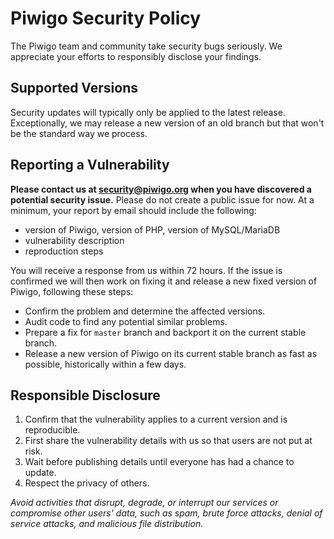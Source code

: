 # Piwigo Security Policy

The Piwigo team and community take security bugs seriously. We appreciate your efforts
to responsibly disclose your findings.

## Supported Versions

Security updates will typically only be applied to the latest release. Exceptionally,
we may release a new version of an old branch but that won't be the standard way we process.

## Reporting a Vulnerability

**Please contact us at [security@piwigo.org](mailto:security@piwigo.org) when you have
discovered a potential security issue.** Please do not create a public issue for now. At a minimum, your report by email should include the following:

- version of Piwigo, version of PHP, version of MySQL/MariaDB
- vulnerability description
- reproduction steps

You will receive a response from us within 72 hours. If the issue is confirmed we will
then work on fixing it and release a new fixed version of Piwigo, following these steps:

- Confirm the problem and determine the affected versions.
- Audit code to find any potential similar problems.
- Prepare a fix for `master` branch and backport it on the current stable branch.
- Release a new version of Piwigo on its current stable branch as fast as possible, historically within a few days.

## Responsible Disclosure

1. Confirm that the vulnerability applies to a current version and is reproducible.
2. First share the vulnerability details with us so that users are not put at risk.
3. Wait before publishing details until everyone has had a chance to update.
4. Respect the privacy of others.

*Avoid activities that disrupt, degrade, or interrupt our services or compromise other
users' data, such as spam, brute force attacks, denial of service attacks, and malicious file distribution.*
